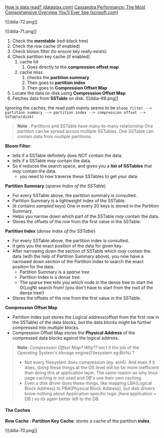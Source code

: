 [How is data read? (datastax.com)](https://docs.datastax.com/en/archived/cassandra/3.0/cassandra/dml/dmlAboutReads.html)
[Cassandra Performance: The Most Comprehensive Overview You’ll Ever See (scnsoft.com)](https://www.scnsoft.com/blog/cassandra-performance) 

![[ddia-72.png]]

![[ddia-71.png]]
1. Check the **memtable** (red-black tree)
2. Check the row cache (if enabled)
3. Check bloom filter (to ensure key really exists)
4. Check partition key cache (if enabled)
	1. cache hit
		1. Goes directly to the **compression offset map**
	2. cache miss
		1. checks the **partition summary**
		2. Then goes to **partition index**
		3. Then goes to **Compression Offset Map**
5. Locate the data on disk using **Compression Offset Map**
6. Fetches data from **SSTable** on disk.
![[ddia-69.png]]

Ignoring the caches, the read path mainly seems to be
`bloom filter --> partition summary --> partition index --> compression offset --> SSTable(disk)`

> **Note** : Partitions and SSTable have many-to-many relationship
> One partition can be spread across multiple SSTables.
> One SSTable can contain data from multiple partitions.

**Bloom Filter**: 
- tells if a SSTable definitely does NOT contain the data.
- tells if a SSTable _may_ contain the data.
- So it reduces the search space, and gives you a **list of SSTables** that _may_ contain the data.
	- you need to now traverse these SSTables to get your data.

**Partition Summary** (_sparse Index of the SSTable_)
- For every SSTable above, the partition summary is consulted.
- Partition Summary is a lightweight index of the SSTable.
- (it contains _sampled_ keys) One in every 20 keys is stored in the Partition Summary.
- Helps you narrow down which part of the SSTable _may_ contain the data.
- Stores the offsets of the row from the first value in the SSTable.

**Partition Index** (_dense index of the SSTable_)
- For every SSTable above, the partition index is consulted.
- It gets you the exact position of the data for given key.
- After narrowing down the section of SSTable which _may_ contain the data (with the help of Partition Summary above), you now have a narrowed down section of the Partition Index to search the exact position for the data.
	- Partition Summary is a _sparse tree_ 
	- Partition Index is a _dense tree_.
	- The sparse tree tells you which node in the dense tree to start the O(LogN) search from! (you don't have to start from the root of the dense tree!)
- Stores the offsets of the row from the first value in the SSTable.

**Compression Offset Map**
- Partition Index just stores the Logical address(offset from the first row in the SSTable) of the data blocks, but the data blocks might be further compressed into multiple blocks.
- Compression Offset Map stores the **Physical Address** of the compressed data blocks against the logical address.

>**Note**: _Compression Offset Map? Why??_
>isn't it the job of the Operating System's storage engine(Filesystem eg:Btrfs) ?
>- Not every filesystem does compression (eg: ext4). And even if it does, doing these things at the OS level will be far more inefficient than doing this at application layer. The same reason as why linux page caching is not used and DB's use their own caching.
>- Even a disk driver does these things, like mapping LBA(Logical Block Address) to PBA(Physical Block Address), but disk drivers know nothing about Application specific logic (here application = DB ) so its again better left to the DB.

#### The Caches
**Row Cache** : 
**Partition Key Cache**: stores a cache of the partition **index**. 





![[ddia-70.png]]